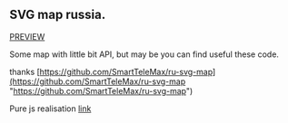 ## SVG map russia.

[PREVIEW](http://codepen.io/alexTi-dev/pen/oYWOXK "view")

Some map with little bit API, but  may be you can find useful these code.

thanks [https://github.com/SmartTeleMax/ru-svg-map](https://github.com/SmartTeleMax/ru-svg-map "https://github.com/SmartTeleMax/ru-svg-map")

Pure js realisation 
[link](https://github.com/alexTitakoff/svg-map-Russia/issues/1)
